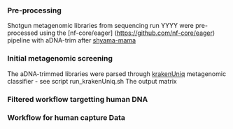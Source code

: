 ### Pre-processing
Shotgun metagenomic libraries from sequencing run YYYY were pre-processed using the [nf-core/eager] (https://github.com/nf-core/eager) pipeline with aDNA-trim after [shyama-mama](https://github.com/shyama-mama/eager/tree/v2.4.5-sharding) 
### Initial metagenomic screening
The aDNA-trimmed libraries were parsed through [krakenUniq](https://github.com/fbreitwieser/krakenuniq) metagenomic classifier - see script run_krakenUniq.sh 
The output matrix
### Filtered workflow targetting human DNA

### Workflow for human capture Data
